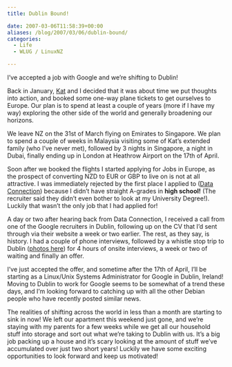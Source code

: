 ```yaml
---
title: Dublin Bound!

date: 2007-03-06T11:58:39+00:00
aliases: /blog/2007/03/06/dublin-bound/
categories:
  - Life
  - WLUG / LinuxNZ

---
```

I&#8217;ve accepted a job with Google and we&#8217;re shifting to Dublin!

Back in January, [Kat][1] and I decided that it was about time we put thoughts into action, and booked some one-way plane tickets to get ourselves to Europe. Our plan is to spend at least a couple of years (more if I have my way) exploring the other side of the world and generally broadening our horizons. 

We leave NZ on the 31st of March flying on Emirates to Singapore. We plan to spend a couple of weeks in Malaysia visiting some of Kat&#8217;s extended family (who I&#8217;ve never met), followed by 3 nights in Singapore, a night in Dubai, finally ending up in London at Heathrow Airport on the 17th of April. 

Soon after we booked the flights I started applying for Jobs in Europe, as the prospect of converting NZD to EUR or GBP to live on is not at all attractive. I was immediately rejected by the first place I applied to ([Data Connection][2]) because I didn&#8217;t have straight A-grades in **high school!** (The recruiter said they didn&#8217;t even bother to look at my University Degree!). Luckily that wasn&#8217;t the only job that I had applied for!

A day or two after hearing back from Data Connection, I received a call from one of the Google recruiters in Dublin, following up on the CV that I&#8217;d sent through via their website a week or two earlier. The rest, as they say, is history. I had a couple of phone interviews, followed by a whistle stop trip to Dublin ([photos here][3]) for 4 hours of onsite interviews, a week or two of waiting and finally an offer. 

I&#8217;ve just accepted the offer, and sometime after the 17th of April, I&#8217;ll be starting as a Linux/Unix Systems Administrator for Google in Dublin, Ireland! Moving to Dublin to work for Google seems to be somewhat of a trend these days, and I&#8217;m looking forward to catching up with all the other Debian people who have recently posted similar news. 

The realities of shifting across the world in less than a month are starting to sink in now! We left our apartment this weekend just gone, and we&#8217;re staying with my parents for a few weeks while we get all our household stuff into storage and sort out what we&#8217;re taking to Dublin with us. It&#8217;s a big job packing up a house and it&#8217;s scary looking at the amount of stuff we&#8217;ve accumulated over just two short years! Luckily we have some exciting opportunities to look forward and keep us motivated!

 [1]: http://www.katalinabrown.co.nz
 [2]: http://www.dataconnection.com/
 [3]: http://www.mattb.net.nz/gallery/?galerie=Dublin